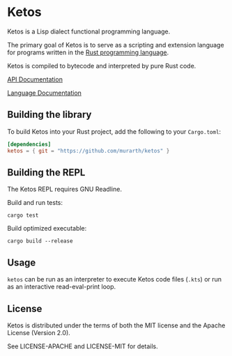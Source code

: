 # Ketos

Ketos is a Lisp dialect functional programming language.

The primary goal of Ketos is to serve as a scripting and extension language for
programs written in the [Rust programming language](https://www.rust-lang.org).

Ketos is compiled to bytecode and interpreted by pure Rust code.

[API Documentation](https://murarth.github.io/ketos/ketos/index.html)

[Language Documentation](docs/README.md)

## Building the library

To build Ketos into your Rust project, add the following to your `Cargo.toml`:

```toml
[dependencies]
ketos = { git = "https://github.com/murarth/ketos" }
```

## Building the REPL

The Ketos REPL requires GNU Readline.

Build and run tests:

    cargo test

Build optimized executable:

    cargo build --release

## Usage

`ketos` can be run as an interpreter to execute Ketos code files (`.kts`)
or run as an interactive read-eval-print loop.

## License

Ketos is distributed under the terms of both the MIT license and the
Apache License (Version 2.0).

See LICENSE-APACHE and LICENSE-MIT for details.
